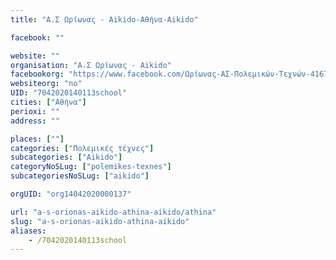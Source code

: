 ```yaml
---
title: "Α.Σ Ωρίωνας - Aikido-Αθήνα-Aikido"

facebook: ""

website: ""
organisation: "Α.Σ Ωρίωνας - Aikido"
facebookorg: "https://www.facebook.com/Ωρίωνας-ΑΣ-Πολεμικών-Τεχνών-416727285139598/"
websiteorg: "no"
UID: "7042020140113school"
cities: ["Αθήνα"]
perioxi: ""
address: ""

places: [""]
categories: ["Πολεμικές τέχνες"]
subcategories: ["Aikido"]
categoryNoSLug: ["polemikes-texnes"]
subcategoriesNoSLug: ["aikido"]

orgUID: "org14042020000137"

url: "a-s-orionas-aikido-athina-aikido/athina"
slug: "a-s-orionas-aikido-athina-aikido"
aliases:
    - /7042020140113school
---
```





